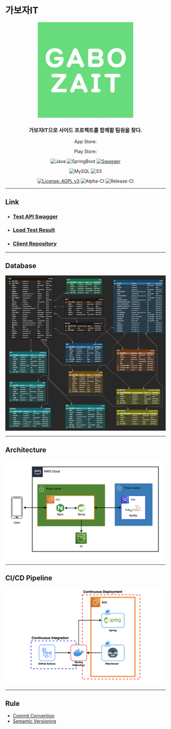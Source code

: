 # 가보자IT

<div align="center">

<img src="docs/img/gabojait-logo.png" alt="gabojait-logo.png" width=300 height=300>

### 가보자IT으로 사이드 프로젝트를 함께할 팀원을 찾다.

App Store:

Play Store:

![Java](https://img.shields.io/badge/Java-11.0.11-6db33f?logo=Java&style=flat)
![SpringBoot](https://img.shields.io/badge/SpringBoot-2.6.6-6db33f?logo=Spring-Boot&style=flat)
[![Swagger](https://img.shields.io/badge/Swagger-gabojait-6db33f?logo=Swagger&style=flat)](https://gabojait-dev.nogamsung.com/api/v1/docs/swagger-ui/index.html)

![MySQL](https://img.shields.io/badge/MySQL-8.0.28-003545?logo=mysql&style=flat)
![S3](https://img.shields.io/badge/S3--003545?logo=Amazon-S3&style=flat)

[![License: AGPL v3](https://img.shields.io/badge/License-AGPL_v3-blue.svg)](LICENSE)
![Alpha-CI](https://img.shields.io/endpoint.svg?url=https%3A%2F%2Factions-badge.atrox.dev%2Fgabojait%2Fgabojait-spring%2Fbadge%3Fref%3Ddevelop%26token%3D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&style=flat&label=Alpha-CI&logo=GitHub-Actions)
![Release-CI](https://img.shields.io/endpoint.svg?url=https%3A%2F%2Factions-badge.atrox.dev%2Fgabojait%2Fgabojait-spring%2Fbadge%3Fref%3Dmaster%26token%3D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&style=flat&label=Release-CI&logo=GitHub-Actions)
</div>

---

## Link
- ### [Test API Swagger](https://gabojait-dev.nogamsung.com/api/v1/docs/swagger-ui/index.html)
- ### [Load Test Result](docs/LoadTestResult.md)
- ### [Client Repository](https://github.com/gabojait/gabojait-react-native)

---

## Database 

![Database Diagram](docs/img/database-diagram.png)

---

## Architecture

![Architecture Diagram](docs/img/architecture-diagram.png)

---

## CI/CD Pipeline

![CI/CD Pipeline Diagram](docs/img/cicd-pipeline-diagram.png)

---

## Rule
- [Commit Convention](https://doublesprogramming.tistory.com/256)
- [Semantic Versioning](https://semver.org/lang/ko/)
